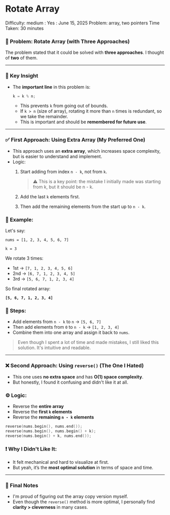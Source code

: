 # Rotate Array

Difficulty: medium
 : Yes
: June 15, 2025
Problem: array, two pointers
Time Taken: 30 minutes

### 🔁 Problem: Rotate Array (with Three Approaches)

The problem stated that it could be solved with **three approaches**. I thought of **two** of them.

---

### 🧠 Key Insight

- The **important line** in this problem is:
    
    ```cpp
    k = k % n;
    
    ```
    
    - This prevents `k` from going out of bounds.
    - If `k > n` (size of array), rotating it more than `n` times is redundant, so we take the remainder.
    - This is important and should be **remembered for future use**.

---

### ✅ First Approach: Using Extra Array (My Preferred One)

- This approach uses an **extra array**, which increases space complexity, but is easier to understand and implement.
- Logic:
    1. Start adding from index `n - k`, not from `k`.
        
        > ⚠️ This is a key point: the mistake I initially made was starting from k, but it should be n - k.
        > 
    2. Add the last `k` elements first.
    3. Then add the remaining elements from the start up to `n - k`.

### 🧪 Example:

Let's say:

`nums = [1, 2, 3, 4, 5, 6, 7]`

`k = 3`

We rotate 3 times:

- 1st → `[7, 1, 2, 3, 4, 5, 6]`
- 2nd → `[6, 7, 1, 2, 3, 4, 5]`
- 3rd → `[5, 6, 7, 1, 2, 3, 4]`

So final rotated array:

**`[5, 6, 7, 1, 2, 3, 4]`**

### 🔨 Steps:

- Add elements from `n - k` to `n` → `[5, 6, 7]`
- Then add elements from `0` to `n - k` → `[1, 2, 3, 4]`
- Combine them into one array and assign it back to `nums`.

> Even though I spent a lot of time and made mistakes, I still liked this solution. It's intuitive and readable.
> 

---

### ❌ Second Approach: Using `reverse()` (The One I Hated)

- This one uses **no extra space** and has **O(1) space complexity**.
- But honestly, I found it confusing and didn't like it at all.

### ⚙️ Logic:

- Reverse the **entire array**
- Reverse the **first `k` elements**
- Reverse the **remaining `n - k` elements**

```cpp
reverse(nums.begin(), nums.end());
reverse(nums.begin(), nums.begin() + k);
reverse(nums.begin() + k, nums.end());

```

### ❗ Why I Didn't Like It:

- It felt mechanical and hard to visualize at first.
- But yeah, it’s the **most optimal solution** in terms of space and time.

---

### 📝 Final Notes

- I'm proud of figuring out the array copy version myself.
- Even though the `reverse()` method is more optimal, I personally find **clarity > cleverness** in many cases.